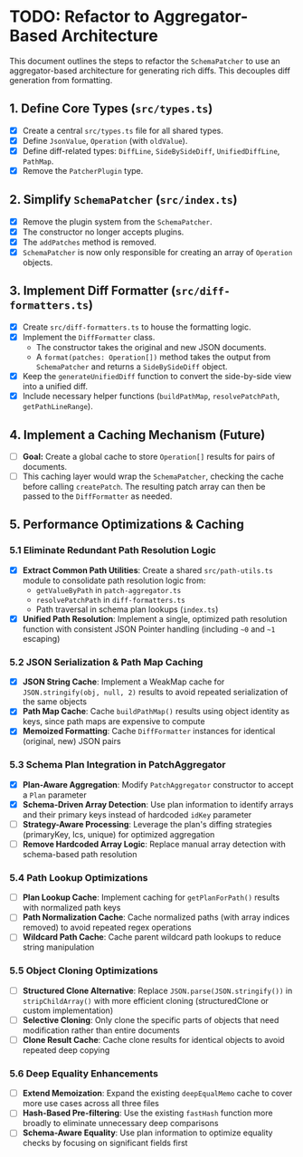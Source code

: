# TODO: Refactor to Aggregator-Based Architecture

This document outlines the steps to refactor the `SchemaPatcher` to use an aggregator-based architecture for generating rich diffs. This decouples diff generation from formatting.

## 1. Define Core Types (`src/types.ts`)

- [x] Create a central `src/types.ts` file for all shared types.
- [x] Define `JsonValue`, `Operation` (with `oldValue`).
- [x] Define diff-related types: `DiffLine`, `SideBySideDiff`, `UnifiedDiffLine`, `PathMap`.
- [x] Remove the `PatcherPlugin` type.

## 2. Simplify `SchemaPatcher` (`src/index.ts`)

- [x] Remove the plugin system from the `SchemaPatcher`.
- [x] The constructor no longer accepts plugins.
- [x] The `addPatches` method is removed.
- [x] `SchemaPatcher` is now only responsible for creating an array of `Operation` objects.

## 3. Implement Diff Formatter (`src/diff-formatters.ts`)

- [x] Create `src/diff-formatters.ts` to house the formatting logic.
- [x] Implement the `DiffFormatter` class.
  - The constructor takes the original and new JSON documents.
  - A `format(patches: Operation[])` method takes the output from `SchemaPatcher` and returns a `SideBySideDiff` object.
- [x] Keep the `generateUnifiedDiff` function to convert the side-by-side view into a unified diff.
- [x] Include necessary helper functions (`buildPathMap`, `resolvePatchPath`, `getPathLineRange`).

## 4. Implement a Caching Mechanism (Future)

- [ ] **Goal:** Create a global cache to store `Operation[]` results for pairs of documents.
- [ ] This caching layer would wrap the `SchemaPatcher`, checking the cache before calling `createPatch`. The resulting patch array can then be passed to the `DiffFormatter` as needed.

## 5. Performance Optimizations & Caching

### 5.1 Eliminate Redundant Path Resolution Logic
- [x] **Extract Common Path Utilities**: Create a shared `src/path-utils.ts` module to consolidate path resolution logic from:
  - `getValueByPath` in `patch-aggregator.ts`
  - `resolvePatchPath` in `diff-formatters.ts` 
  - Path traversal in schema plan lookups (`index.ts`)
- [x] **Unified Path Resolution**: Implement a single, optimized path resolution function with consistent JSON Pointer handling (including `~0` and `~1` escaping)

### 5.2 JSON Serialization & Path Map Caching
- [x] **JSON String Cache**: Implement a WeakMap cache for `JSON.stringify(obj, null, 2)` results to avoid repeated serialization of the same objects
- [x] **Path Map Cache**: Cache `buildPathMap()` results using object identity as keys, since path maps are expensive to compute
- [x] **Memoized Formatting**: Cache `DiffFormatter` instances for identical (original, new) JSON pairs

### 5.3 Schema Plan Integration in PatchAggregator
- [x] **Plan-Aware Aggregation**: Modify `PatchAggregator` constructor to accept a `Plan` parameter
- [x] **Schema-Driven Array Detection**: Use plan information to identify arrays and their primary keys instead of hardcoded `idKey` parameter
- [ ] **Strategy-Aware Processing**: Leverage the plan's diffing strategies (primaryKey, lcs, unique) for optimized aggregation
- [ ] **Remove Hardcoded Array Logic**: Replace manual array detection with schema-based path resolution

### 5.4 Path Lookup Optimizations  
- [ ] **Plan Lookup Cache**: Implement caching for `getPlanForPath()` results with normalized path keys
- [ ] **Path Normalization Cache**: Cache normalized paths (with array indices removed) to avoid repeated regex operations
- [ ] **Wildcard Path Cache**: Cache parent wildcard path lookups to reduce string manipulation

### 5.5 Object Cloning Optimizations
- [ ] **Structured Clone Alternative**: Replace `JSON.parse(JSON.stringify())` in `stripChildArray()` with more efficient cloning (structuredClone or custom implementation)
- [ ] **Selective Cloning**: Only clone the specific parts of objects that need modification rather than entire documents
- [ ] **Clone Result Cache**: Cache clone results for identical objects to avoid repeated deep copying

### 5.6 Deep Equality Enhancements
- [ ] **Extend Memoization**: Expand the existing `deepEqualMemo` cache to cover more use cases across all three files
- [ ] **Hash-Based Pre-filtering**: Use the existing `fastHash` function more broadly to eliminate unnecessary deep comparisons
- [ ] **Schema-Aware Equality**: Use plan information to optimize equality checks by focusing on significant fields first 